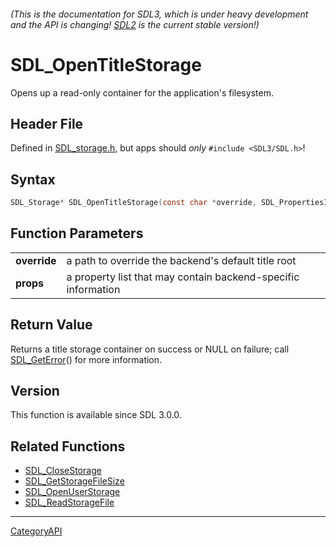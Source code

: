 ###### (This is the documentation for SDL3, which is under heavy development and the API is changing! [SDL2](https://wiki.libsdl.org/SDL2/) is the current stable version!)
# SDL_OpenTitleStorage

Opens up a read-only container for the application's filesystem.

## Header File

Defined in [SDL_storage.h](https://github.com/libsdl-org/SDL/blob/main/include/SDL3/SDL_storage.h), but apps should _only_ `#include <SDL3/SDL.h>`!

## Syntax

```c
SDL_Storage* SDL_OpenTitleStorage(const char *override, SDL_PropertiesID props);

```

## Function Parameters

|                  |                                                               |
| ---------------- | ------------------------------------------------------------- |
| **override**     | a path to override the backend's default title root           |
| **props**        | a property list that may contain backend-specific information |

## Return Value

Returns a title storage container on success or NULL on failure; call
[SDL_GetError](SDL_GetError)() for more information.

## Version

This function is available since SDL 3.0.0.

## Related Functions

* [SDL_CloseStorage](SDL_CloseStorage)
* [SDL_GetStorageFileSize](SDL_GetStorageFileSize)
* [SDL_OpenUserStorage](SDL_OpenUserStorage)
* [SDL_ReadStorageFile](SDL_ReadStorageFile)

----
[CategoryAPI](CategoryAPI)

